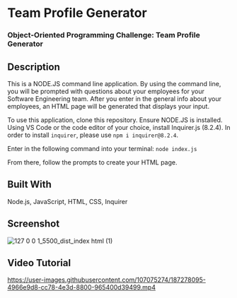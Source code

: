 # Team Profile Generator
### Object-Oriented Programming Challenge: Team Profile Generator

## Description
This is a NODE.JS command line application. By using the command line, you will be prompted with questions about your employees for your Software Engineering team. After you enter in the general info about your employees, an HTML page will be generated that displays your input.

To use this application, clone this repository. Ensure NODE.JS is installed. Using VS Code or the code editor of your choice, install Inquirer.js (8.2.4). In order to install ```inquirer```, please use ```npm i inquirer@8.2.4```.

Enter in the following command into your terminal:
```node index.js```

From there, follow the prompts to create your HTML page.

## Built With
Node.js, JavaScript, HTML, CSS, Inquirer


## Screenshot
![127 0 0 1_5500_dist_index html (1)](https://user-images.githubusercontent.com/107075274/186978901-8e157130-f474-4842-9f9b-94be0daa0a57.png)



## Video Tutorial




https://user-images.githubusercontent.com/107075274/187278095-4966e9d8-cc78-4e3d-8800-965400d39499.mp4



